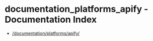 # documentation_platforms_apify - Documentation Index

- [/documentation/platforms/apify/](./_documentation_platforms_apify_.md)
